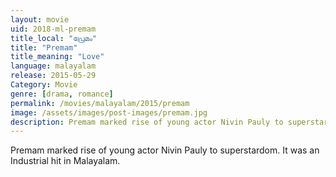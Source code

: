 ```yaml
---
layout: movie
uid: 2018-ml-premam
title_local: "പ്രേമം"
title: "Premam"
title_meaning: "Love"
language: malayalam
release: 2015-05-29
Category: Movie
genre: [drama, romance]
permalink: /movies/malayalam/2015/premam
image: /assets/images/post-images/premam.jpg
description: Premam marked rise of young actor Nivin Pauly to superstardom. It was an Industrial hit in Malayalam.
---
```

Premam marked rise of young actor Nivin Pauly to superstardom. It was an Industrial hit in Malayalam.
